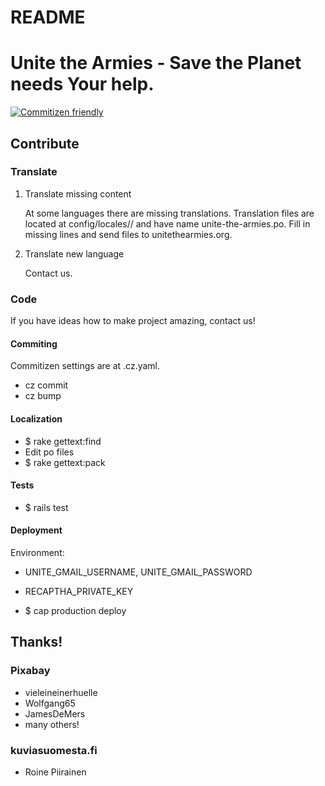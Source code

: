 # README

<p align="center"><h1>Unite the Armies - Save the Planet needs Your help.</h1></p>

[![Commitizen friendly](https://img.shields.io/badge/commitizen-friendly-brightgreen.svg)](http://commitizen.github.io/cz-cli/)

## Contribute

### Translate

1. Translate missing content

   At some languages there are missing translations. Translation files are located at config/locales/<name>/ and have name unite-the-armies.po. Fill in missing lines and send files to unitethearmies.org.

2. Translate new language

   Contact us.

### Code

If you have ideas how to make project amazing, contact us!

#### Commiting

Commitizen settings are at .cz.yaml.

- cz commit
- cz bump

#### Localization

- $ rake gettext:find
- Edit po files
- $ rake gettext:pack

#### Tests

- $ rails test

#### Deployment

Environment:

- UNITE_GMAIL_USERNAME, UNITE_GMAIL_PASSWORD
- RECAPTHA_PRIVATE_KEY

- $ cap production deploy

## Thanks!

### Pixabay

- vieleineinerhuelle
- Wolfgang65
- JamesDeMers
- many others!

### kuviasuomesta.fi

- Roine Piirainen
